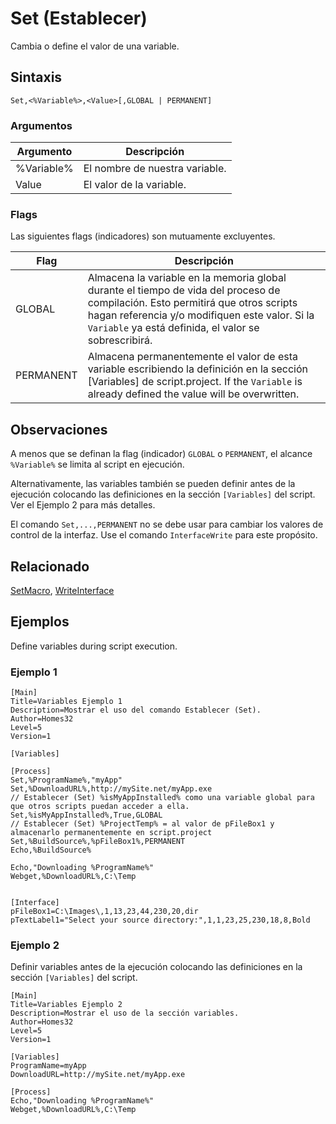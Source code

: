 # Set (Establecer)

Cambia o define el valor de una variable.

## Sintaxis

```pebakery
Set,<%Variable%>,<Value>[,GLOBAL | PERMANENT]
```

### Argumentos

| Argumento | Descripción |
| --- | --- |
| %Variable% | El nombre de nuestra variable. |
| Value | El valor de la variable. |

### Flags

Las siguientes flags (indicadores) son mutuamente excluyentes.

| Flag | Descripción |
| --- | --- |
| GLOBAL | Almacena la variable en la memoria global durante el tiempo de vida del proceso de compilación. Esto permitirá que otros scripts hagan referencia y/o modifiquen este valor. Si la `Variable` ya está definida, el valor se sobrescribirá. |
| PERMANENT | Almacena permanentemente el valor de esta variable escribiendo la definición en la sección [Variables] de script.project. If the `Variable` is already defined the value will be overwritten. |

## Observaciones

A menos que se definan la flag (indicador) `GLOBAL` o `PERMANENT`, el alcance `%Variable%` se limita al script en ejecución.

Alternativamente, las variables también se pueden definir antes de la ejecución colocando las definiciones en la sección `[Variables]` del script. Ver el Ejemplo 2 para más detalles.

El comando `Set,...,PERMANENT` no se debe usar para cambiar los valores de control de la interfaz. Use el comando `InterfaceWrite` para este propósito.

## Relacionado

[SetMacro](./SetMacro.md), [WriteInterface](../Interface/WriteInterface.md)

## Ejemplos

Define variables during script execution.

### Ejemplo 1

```pebakery
[Main]
Title=Variables Ejemplo 1
Description=Mostrar el uso del comando Establecer (Set).
Author=Homes32
Level=5
Version=1

[Variables]

[Process]
Set,%ProgramName%,"myApp"
Set,%DownloadURL%,http://mySite.net/myApp.exe
// Establecer (Set) %isMyAppInstalled% como una variable global para que otros scripts puedan acceder a ella.
Set,%isMyAppInstalled%,True,GLOBAL
// Establecer (Set) %ProjectTemp% = al valor de pFileBox1 y almacenarlo permanentemente en script.project
Set,%BuildSource%,%pFileBox1%,PERMANENT
Echo,%BuildSource%

Echo,"Downloading %ProgramName%"
Webget,%DownloadURL%,C:\Temp


[Interface]
pFileBox1=C:\Images\,1,13,23,44,230,20,dir
pTextLabel1="Select your source directory:",1,1,23,25,230,18,8,Bold
```

### Ejemplo 2

Definir variables antes de la ejecución colocando las definiciones en la sección `[Variables]` del script.

```pebakery
[Main]
Title=Variables Ejemplo 2
Description=Mostrar el uso de la sección variables.
Author=Homes32
Level=5
Version=1

[Variables]
ProgramName=myApp
DownloadURL=http://mySite.net/myApp.exe

[Process]
Echo,"Downloading %ProgramName%"
Webget,%DownloadURL%,C:\Temp
```
